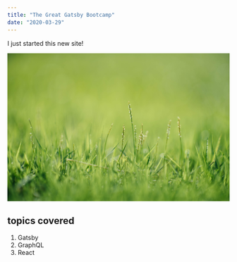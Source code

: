 ```yaml
---
title: "The Great Gatsby Bootcamp"
date: "2020-03-29"
---
```


I just started this new site!

![Grass](./grass.jpg)

## topics covered

1. Gatsby
2. GraphQL
3. React